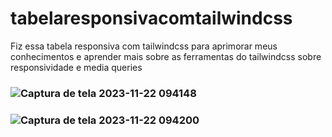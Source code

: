 # tabelaresponsivacomtailwindcss
Fiz essa tabela responsiva com tailwindcss para aprimorar meus conhecimentos e aprender mais sobre as ferramentas do tailwindcss sobre responsividade e media queries
### ![Captura de tela 2023-11-22 094148](https://github.com/EliaxZen/tabelaresponsivacomtailwindcss/assets/132005740/1426991b-3169-4fb5-ac64-83ccfa35cae7)
### ![Captura de tela 2023-11-22 094200](https://github.com/EliaxZen/tabelaresponsivacomtailwindcss/assets/132005740/46c08fb7-5479-4701-b35c-b88639e75678)
